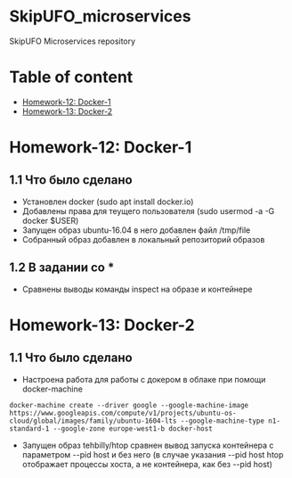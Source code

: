 # SkipUFO_microservices
SkipUFO Microservices repository

# Table of content
- [Homework-12: Docker-1](#homework-12-docker-1)
- [Homework-13: Docker-2](#homework-13-docker-2)

# Homework-12: Docker-1
## 1.1 Что было сделано
- Установлен docker (sudo apt install docker.io)
- Добавлены права для теущего пользователя (sudo usermod -a -G docker $USER)
- Запущен образ ubuntu-16.04 в него добавлен файл /tmp/file
- Собранный образ добавлен в локальный репозиторий образов

## 1.2 В задании со *
- Сравнены выводы команды inspect на образе и контейнере

# Homework-13: Docker-2
## 1.1 Что было сделано
- Настроена работа для работы с докером в облаке при помощи docker-machine
```
docker-machine create --driver google --google-machine-image https://www.googleapis.com/compute/v1/projects/ubuntu-os-cloud/global/images/family/ubuntu-1604-lts --google-machine-type n1-standard-1 --google-zone europe-west1-b docker-host
```
- Запущен образ tehbilly/htop сравнен вывод запуска контейнера с параметром --pid host и без него (в случае указания --pid host htop отображает процессы хоста, а не контейнера, как без --pid host)
